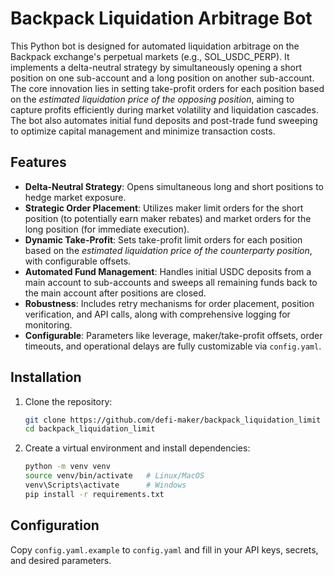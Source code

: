 # Backpack Liquidation Arbitrage Bot

This Python bot is designed for automated liquidation arbitrage on the Backpack exchange's perpetual markets (e.g., SOL_USDC_PERP). It implements a delta-neutral strategy by simultaneously opening a short position on one sub-account and a long position on another sub-account. The core innovation lies in setting take-profit orders for each position based on the *estimated liquidation price of the opposing position*, aiming to capture profits efficiently during market volatility and liquidation cascades. The bot also automates initial fund deposits and post-trade fund sweeping to optimize capital management and minimize transaction costs.

## Features

*   **Delta-Neutral Strategy**: Opens simultaneous long and short positions to hedge market exposure.
*   **Strategic Order Placement**: Utilizes maker limit orders for the short position (to potentially earn maker rebates) and market orders for the long position (for immediate execution).
*   **Dynamic Take-Profit**: Sets take-profit limit orders for each position based on the *estimated liquidation price of the counterparty position*, with configurable offsets.
*   **Automated Fund Management**: Handles initial USDC deposits from a main account to sub-accounts and sweeps all remaining funds back to the main account after positions are closed.
*   **Robustness**: Includes retry mechanisms for order placement, position verification, and API calls, along with comprehensive logging for monitoring.
*   **Configurable**: Parameters like leverage, maker/take-profit offsets, order timeouts, and operational delays are fully customizable via `config.yaml`.

## Installation

1.  Clone the repository:
    ```bash
    git clone https://github.com/defi-maker/backpack_liquidation_limit
    cd backpack_liquidation_limit
    ```
2.  Create a virtual environment and install dependencies:
    ```bash
    python -m venv venv
    source venv/bin/activate   # Linux/MacOS
    venv\Scripts\activate      # Windows
    pip install -r requirements.txt
    ```

## Configuration

Copy `config.yaml.example` to `config.yaml` and fill in your API keys, secrets, and desired parameters.

